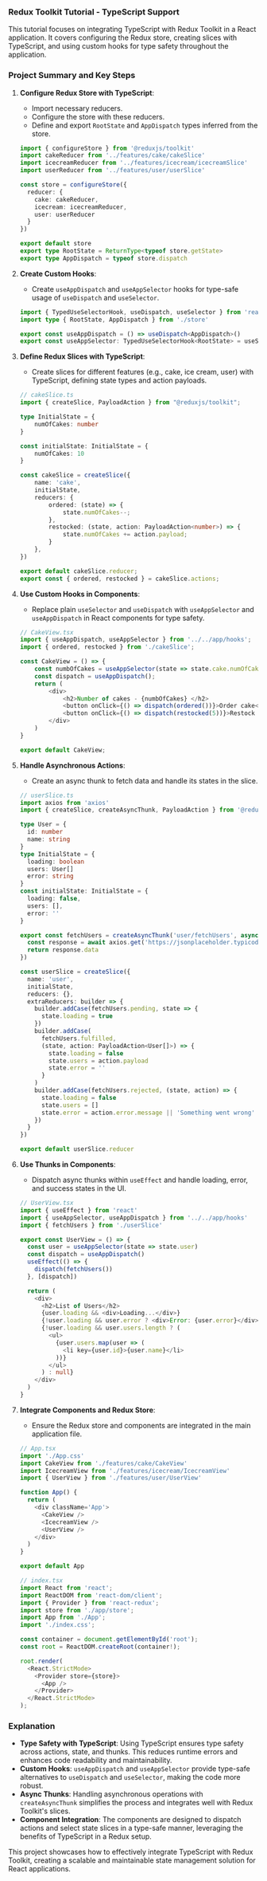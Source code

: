 ### Redux Toolkit Tutorial - TypeScript Support

This tutorial focuses on integrating TypeScript with Redux Toolkit in a React application. It covers configuring the Redux store, creating slices with TypeScript, and using custom hooks for type safety throughout the application.

### Project Summary and Key Steps

1. **Configure Redux Store with TypeScript**:
    - Import necessary reducers.
    - Configure the store with these reducers.
    - Define and export `RootState` and `AppDispatch` types inferred from the store.

    ```typescript
    import { configureStore } from '@reduxjs/toolkit'
    import cakeReducer from '../features/cake/cakeSlice'
    import icecreamReducer from '../features/icecream/icecreamSlice'
    import userReducer from '../features/user/userSlice'

    const store = configureStore({
      reducer: {
        cake: cakeReducer,
        icecream: icecreamReducer,
        user: userReducer
      }
    })

    export default store
    export type RootState = ReturnType<typeof store.getState>
    export type AppDispatch = typeof store.dispatch
    ```

2. **Create Custom Hooks**:
    - Create `useAppDispatch` and `useAppSelector` hooks for type-safe usage of `useDispatch` and `useSelector`.

    ```typescript
    import { TypedUseSelectorHook, useDispatch, useSelector } from 'react-redux'
    import type { RootState, AppDispatch } from './store'

    export const useAppDispatch = () => useDispatch<AppDispatch>()
    export const useAppSelector: TypedUseSelectorHook<RootState> = useSelector
    ```

3. **Define Redux Slices with TypeScript**:
    - Create slices for different features (e.g., cake, ice cream, user) with TypeScript, defining state types and action payloads.

    ```typescript
    // cakeSlice.ts
    import { createSlice, PayloadAction } from "@reduxjs/toolkit";

    type InitialState = {
        numOfCakes: number
    }

    const initialState: InitialState = {
        numOfCakes: 10
    }

    const cakeSlice = createSlice({
        name: 'cake',
        initialState,
        reducers: {
            ordered: (state) => {
                state.numOfCakes--;
            },
            restocked: (state, action: PayloadAction<number>) => {
                state.numOfCakes += action.payload;
            }
        },
    })

    export default cakeSlice.reducer;
    export const { ordered, restocked } = cakeSlice.actions;
    ```

4. **Use Custom Hooks in Components**:
    - Replace plain `useSelector` and `useDispatch` with `useAppSelector` and `useAppDispatch` in React components for type safety.

    ```typescript
    // CakeView.tsx
    import { useAppDispatch, useAppSelector } from '../../app/hooks';
    import { ordered, restocked } from './cakeSlice';

    const CakeView = () => {
        const numbOfCakes = useAppSelector(state => state.cake.numOfCakes);
        const dispatch = useAppDispatch();
        return (
            <div>
                <h2>Number of cakes - {numbOfCakes} </h2>
                <button onClick={() => dispatch(ordered())}>Order cake</button>
                <button onClick={() => dispatch(restocked(5))}>Restock cake</button>
            </div>
        )
    }

    export default CakeView;
    ```

5. **Handle Asynchronous Actions**:
    - Create an async thunk to fetch data and handle its states in the slice.

    ```typescript
    // userSlice.ts
    import axios from 'axios'
    import { createSlice, createAsyncThunk, PayloadAction } from '@reduxjs/toolkit'

    type User = {
      id: number
      name: string
    }
    type InitialState = {
      loading: boolean
      users: User[]
      error: string
    }
    const initialState: InitialState = {
      loading: false,
      users: [],
      error: ''
    }

    export const fetchUsers = createAsyncThunk('user/fetchUsers', async () => {
      const response = await axios.get('https://jsonplaceholder.typicode.com/users')
      return response.data
    })

    const userSlice = createSlice({
      name: 'user',
      initialState,
      reducers: {},
      extraReducers: builder => {
        builder.addCase(fetchUsers.pending, state => {
          state.loading = true
        })
        builder.addCase(
          fetchUsers.fulfilled,
          (state, action: PayloadAction<User[]>) => {
            state.loading = false
            state.users = action.payload
            state.error = ''
          }
        )
        builder.addCase(fetchUsers.rejected, (state, action) => {
          state.loading = false
          state.users = []
          state.error = action.error.message || 'Something went wrong'
        })
      }
    })

    export default userSlice.reducer
    ```

6. **Use Thunks in Components**:
    - Dispatch async thunks within `useEffect` and handle loading, error, and success states in the UI.

    ```typescript
    // UserView.tsx
    import { useEffect } from 'react'
    import { useAppSelector, useAppDispatch } from '../../app/hooks'
    import { fetchUsers } from './userSlice'

    export const UserView = () => {
      const user = useAppSelector(state => state.user)
      const dispatch = useAppDispatch()
      useEffect(() => {
        dispatch(fetchUsers())
      }, [dispatch])

      return (
        <div>
          <h2>List of Users</h2>
          {user.loading && <div>Loading...</div>}
          {!user.loading && user.error ? <div>Error: {user.error}</div> : null}
          {!user.loading && user.users.length ? (
            <ul>
              {user.users.map(user => (
                <li key={user.id}>{user.name}</li>
              ))}
            </ul>
          ) : null}
        </div>
      )
    }
    ```

7. **Integrate Components and Redux Store**:
    - Ensure the Redux store and components are integrated in the main application file.

    ```typescript
    // App.tsx
    import './App.css'
    import CakeView from './features/cake/CakeView'
    import IcecreamView from './features/icecream/IcecreamView'
    import { UserView } from './features/user/UserView'

    function App() {
      return (
        <div className='App'>
          <CakeView />
          <IcecreamView />
          <UserView />
        </div>
      )
    }

    export default App

    // index.tsx
    import React from 'react';
    import ReactDOM from 'react-dom/client';
    import { Provider } from 'react-redux';
    import store from './app/store';
    import App from './App';
    import './index.css';

    const container = document.getElementById('root');
    const root = ReactDOM.createRoot(container!);

    root.render(
      <React.StrictMode>
        <Provider store={store}>
          <App />
        </Provider>
      </React.StrictMode>
    );
    ```

### Explanation

- **Type Safety with TypeScript**: Using TypeScript ensures type safety across actions, state, and thunks. This reduces runtime errors and enhances code readability and maintainability.
- **Custom Hooks**: `useAppDispatch` and `useAppSelector` provide type-safe alternatives to `useDispatch` and `useSelector`, making the code more robust.
- **Async Thunks**: Handling asynchronous operations with `createAsyncThunk` simplifies the process and integrates well with Redux Toolkit's slices.
- **Component Integration**: The components are designed to dispatch actions and select state slices in a type-safe manner, leveraging the benefits of TypeScript in a Redux setup.

This project showcases how to effectively integrate TypeScript with Redux Toolkit, creating a scalable and maintainable state management solution for React applications.